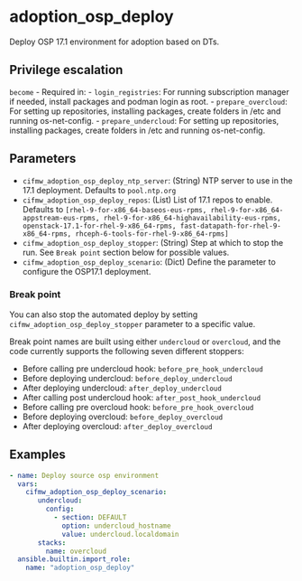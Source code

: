 # adoption_osp_deploy

Deploy OSP 17.1 environment for adoption based on DTs.

## Privilege escalation

`become` - Required in:
    - `login_registries`: For running subscription manager if needed,
    install packages and podman login as root.
    - `prepare_overcloud`: For setting up repositories, installing packages,
    create folders in /etc and running os-net-config.
    - `prepare_undercloud`: For setting up repositories, installing packages,
    create folders in /etc and running os-net-config.


## Parameters
* `cifmw_adoption_osp_deploy_ntp_server`: (String) NTP server to use in the 17.1
deployment. Defaults to `pool.ntp.org`
* `cifmw_adoption_osp_deploy_repos`: (List) List of 17.1 repos to enable. Defaults to
`[rhel-9-for-x86_64-baseos-eus-rpms, rhel-9-for-x86_64-appstream-eus-rpms, rhel-9-for-x86_64-highavailability-eus-rpms, openstack-17.1-for-rhel-9-x86_64-rpms, fast-datapath-for-rhel-9-x86_64-rpms, rhceph-6-tools-for-rhel-9-x86_64-rpms]`
* `cifmw_adoption_osp_deploy_stopper`: (String) Step at which to stop the run.  See `Break point` section below for possible values.
* `cifmw_adoption_osp_deploy_scenario`: (Dict) Define the parameter to
configure the OSP17.1 deployment.

### Break point

You can also stop the automated deploy by setting
`cifmw_adoption_osp_deploy_stopper`
parameter to a specific value.

Break point names are built using either `undercloud` or `overcloud`,
and the code currently supports the following seven different stoppers:

- Before calling pre undercloud hook: `before_pre_hook_undercloud`
- Before deploying undercloud: `before_deploy_undercloud`
- After deploying undercloud: `after_deploy_undercloud`
- After calling post undercloud hook: `after_post_hook_undercloud`
- Before calling pre overcloud hook: `before_pre_hook_overcloud`
- Before deploying overcloud: `before_deploy_overcloud`
- After deploying overcloud: `after_deploy_overcloud`

## Examples

```YAML
- name: Deploy source osp environment
  vars:
    cifmw_adoption_osp_deploy_scenario:
       undercloud:
         config:
           - section: DEFAULT
             option: undercloud_hostname
             value: undercloud.localdomain
       stacks:
         name: overcloud
  ansible.builtin.import_role:
    name: "adoption_osp_deploy"
```
